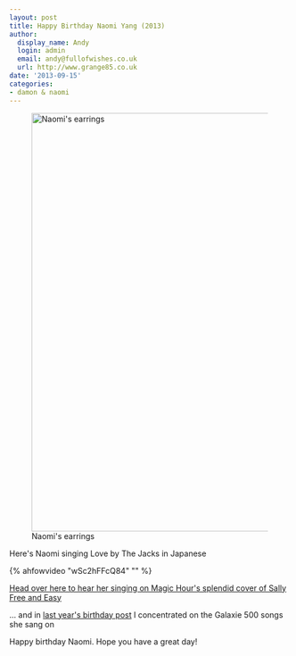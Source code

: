 ```yaml
---
layout: post
title: Happy Birthday Naomi Yang (2013)
author:
  display_name: Andy
  login: admin
  email: andy@fullofwishes.co.uk
  url: http://www.grange85.co.uk
date: '2013-09-15'
categories:
- damon & naomi
---
```

<p><figure class="caption aligncenter"><img src="https://media.fullofwishes.co.uk/03-damon_and_naomi/pictures/naomiyang_earrings.jpg" width="500" height="750" alt="Naomi's earrings" class /><figcaption class="caption-text"> Naomi's earrings</figcaption></figure>
<p>Here's Naomi singing Love by The Jacks in Japanese<br />
</p>
{% ahfowvideo "wSc2hFFcQ84" "" %}
<p><a href="/2012/03/15/audio-lost-tracks-magic-hour-sally-free-and-easy/" title="Audio: Lost tracks: Magic Hour – Sally Free and Easy">Head over here to hear her singing on Magic Hour's splendid cover of Sally Free and Easy</a></p>
<p>... and in <a href="/2012/09/15/happy-birthday-naomi-yang/" title="Happy Birthday Naomi Yang">last year's birthday post</a> I concentrated on the Galaxie 500 songs she sang on</p>
<p>Happy birthday Naomi. Hope you have a great day!</p>
